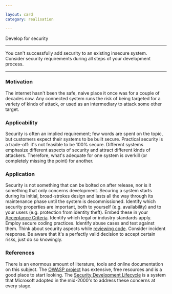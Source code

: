 ```yaml
---

layout: card
category: realisation

---
```


Develop for security

---

You can't successfully add security to an existing insecure system. Consider
security requirements during all steps of your development process.

---

### Motivation

The internet hasn't been the safe, naive place it once was for a couple of decades now. Any connected system runs the risk of being targeted for a variety of kinds of attack, or used as an intermediary to attack some other target.

### Applicability

Security is often an implied requirement; few words are spent on the topic, but customers expect their systems to be built secure. Practical security is a trade-off: it's not feasible to be 100% secure. Different systems emphasize different aspects of security and attract different kinds of attackers. Therefore, what's adequate for one system is overkill (or completely missing the point) for another.

### Application

Security is not something that can be bolted on after release, nor is it something that only concerns development. Securing a system starts during its initial, broad-strokes design and lasts all the way through its maintenance phase until the system is decommissioned. Identify which security properties are important, both to yourself (e.g. availability) and to your users (e.g. protection from identity theft). Embed these in your [Acceptance Criteria](acceptance-criteria). Identify which legal or industry standards apply. Employ secure coding practices. Identify abuse cases and test against them. Think about security aspects while [reviewing code](code-review). Consider incident response. Be aware that it's a perfectly valid decision to accept certain risks, just do so knowingly.

### References

There is an enormous amount of literature, tools and online documentation on this subject. The [OWASP project](https://www.owasp.org/index.php/Main_Page) has extensive, free resources and is a good place to start looking. The [Security Development Lifecycle](http://www.microsoft.com/security/sdl/default.aspx) is a system that Microsoft adopted in the mid-2000's to address these concerns at every stage.
